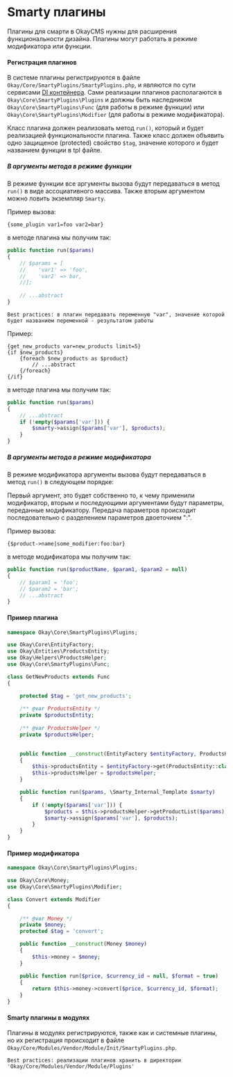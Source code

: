 # Smarty плагины

Плагины для смарти в OkayCMS нужны для расширения функциональности дизайна.
Плагины могут работать в режиме модификатора или функции.

<a name="pluginRegister"></a>
#### Регистрация плагинов

В системе плагины регистрируются в файле `Okay/Core/SmartyPlugins/SmartyPlugins.php`, и являются по сути сервисами
[DI контейнера](./di_container.md). Сами реализации плагинов располагаются в `Okay\Core\SmartyPlugins\Plugins` и должны
быть наследником `Okay\Core\SmartyPlugins\Func` (для работы в режиме функции) или `Okay\Core\SmartyPlugins\Modifier` 
(для работы в режиме модификатора).

Класс плагина должен реализовать метод `run()`, который и будет реализацией функциональности плагина.
Также класс должен объявить одно защищеное (protected) свойство `$tag`, значение которого и будет названием функции
в tpl файле.

<a name="funcArguments"></a>
##### В аргументы метода в режиме функции

В режиме функции все аргументы вызова будут передаваться в метод `run()` в виде ассоциативного массива.
Также вторым аргументом можно ловить экземпляр `Smarty`.

Пример вызова:
```smarty
{some_plugin var1=foo var2=bar}
```

в методе плагина мы получим так:
```php
public function run($params)
{
    // $params = [
    //    'var1' => 'foo',
    //    'var2' => bar,
    //];
    
    // ...abstract
}
```

`Best practices: в плагин передавать переменную "var", значение которой будет названием переменной - результатом работы`

Пример:
```smarty
{get_new_products var=new_products limit=5}
{if $new_products}
    {foreach $new_products as $product}
        // ...abstract
    {/foreach}
{/if}
```

в методе плагина мы получим так:
```php
public function run($params)
{
    // ...abstract
    if (!empty($params['var'])) {
        $smarty->assign($params['var'], $products);
    }
}
```

<a name="modifierArguments"></a>
##### В аргументы метода в режиме модификатора

В режиме модификатора аргументы вызова будут передаваться в метод `run()` в следующем порядке:

Первый аргумент, это будет собственно то, к чему применили модификатор, вторым и последующими аргументами будут 
параметры, переданные модификатору. Передача параметров происходит последовательно с разделением параметров 
двоеточием ":". 

Пример вызова:
```smarty
{$product->name|some_modifier:foo:bar}
```

в методе модификатора мы получим так:
```php
public function run($productName, $param1, $param2 = null)
{
    // $param1 = 'foo';
    // $param2 = 'bar';
    // ...abstract
}
```

#### Пример плагина

```php
namespace Okay\Core\SmartyPlugins\Plugins;

use Okay\Core\EntityFactory;
use Okay\Entities\ProductsEntity;
use Okay\Helpers\ProductsHelper;
use Okay\Core\SmartyPlugins\Func;

class GetNewProducts extends Func
{

    protected $tag = 'get_new_products';
    
    /** @var ProductsEntity */
    private $productsEntity;
    
    /** @var ProductsHelper */
    private $productsHelper;

    
    public function __construct(EntityFactory $entityFactory, ProductsHelper $productsHelper)
    {
        $this->productsEntity = $entityFactory->get(ProductsEntity::class);
        $this->productsHelper = $productsHelper;
    }

    public function run($params, \Smarty_Internal_Template $smarty)
    {
        if (!empty($params['var'])) {
            $products = $this->productsHelper->getProductList($params);
            $smarty->assign($params['var'], $products);
        }
    }
}
```

#### Пример модификатора

```php
namespace Okay\Core\SmartyPlugins\Plugins;

use Okay\Core\Money;
use Okay\Core\SmartyPlugins\Modifier;

class Convert extends Modifier
{

    /** @var Money */
    private $money;
    protected $tag = 'convert';

    public function __construct(Money $money)
    {
        $this->money = $money;
    }

    public function run($price, $currency_id = null, $format = true)
    {
        return $this->money->convert($price, $currency_id, $format);
    }
}
```

#### Smarty плагины в модулях

Плагины в модулях регистрируются, также как и системные плагины, но их регистрация происходит в файле
`Okay/Core/Modules/Vendor/Module/Init/SmartyPlugins.php`.

`Best practices: реализации плагинов хранить в директории 'Okay/Core/Modules/Vendor/Module/Plugins'`
